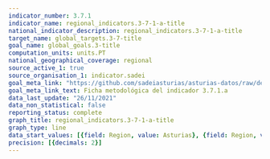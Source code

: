 ```yaml
---
indicator_number: 3.7.1
indicator_name: regional_indicators.3-7-1-a-title
national_indicator_description: regional_indicators.3-7-1-a-title
target_name: global_targets.3-7-title
goal_name: global_goals.3-title
computation_units: units.PT
national_geographical_coverage: regional
source_active_1: true
source_organisation_1: indicator.sadei
goal_meta_link: "https://github.com/sadeiasturias/asturias-datos/raw/develop/descargas/metodologia/3.7.1.a.pdf"
goal_meta_link_text: Ficha metodológica del indicador 3.7.1.a
data_last_update: "26/11/2021"
data_non_statistical: false
reporting_status: complete
graph_title: regional_indicators.3-7-1-a-title
graph_type: line
data_start_values: [{field: Region, value: Asturias}, {field: Region, value: España}]
precision: [{decimals: 2}]
---
```

